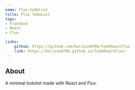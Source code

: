 ```yaml
---
name: flux-todolist
title: Flux ToDoList
tags: 
- FrontEnd
- React
- Flux

links:
    github: https://github.com/horizon0708/TodoReactFlux
    link: https://horizon0708.github.io/TodoReactFlux/
---
```

## About
A minimal todolist made with React and Flux.